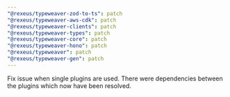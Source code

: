 ```yaml
---
"@rexeus/typeweaver-zod-to-ts": patch
"@rexeus/typeweaver-aws-cdk": patch
"@rexeus/typeweaver-clients": patch
"@rexeus/typeweaver-types": patch
"@rexeus/typeweaver-core": patch
"@rexeus/typeweaver-hono": patch
"@rexeus/typeweaver": patch
"@rexeus/typeweaver-gen": patch
---
```


Fix issue when single plugins are used. There were dependencies between the plugins which now have
been resolved.
